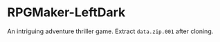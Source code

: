 # RPGMaker-LeftDark
An intriguing adventure thriller game.
Extract ```data.zip.001``` after cloning.
